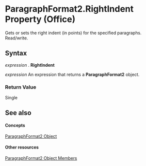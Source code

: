 
# ParagraphFormat2.RightIndent Property (Office)

Gets or sets the right indent (in points) for the specified paragraphs. Read/write.


## Syntax

 _expression_ . **RightIndent**

 _expression_ An expression that returns a **ParagraphFormat2** object.


### Return Value

Single


## See also


#### Concepts


[ParagraphFormat2 Object](05ff2b24-9603-f923-d053-e736fb2ba389.md)
#### Other resources


[ParagraphFormat2 Object Members](c0580593-7efb-659f-02a2-67dce512ee09.md)
